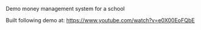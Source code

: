 Demo money management system for a school

Built following demo at: https://www.youtube.com/watch?v=e0X00EoFQbE 